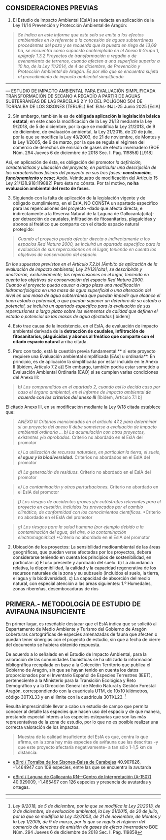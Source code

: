 ## CONSIDERACIONES PREVIAS
1. El Estudio de Impacto Ambiental [EsIA] se redacta en aplicación de la Ley 11/14 Prevención y Protección Ambiental de Aragón:

>*Se indica en este informe que este solo se emite a los efectos ambientales en lo referente a la concesión de aguas subterráneas procedentes del pozo y se recuerda que la puesta en riego de 13,69 ha, se encuentra como supuesto contemplado en el Anexo II Grupo 1, epígrafe 1.3.2 Proyectos de transformación a regadío o de avenamiento de terrenos, cuando afecten a una superficie superior a 10 ha, de la Ley 11/2014, de 4 de diciembre, de Prevención y Protección Ambiental de Aragón. Es por ello que se encuentra sujeta al procedimiento de impacto ambiental simplificado* 
----
— ESTUDIO DE IMPACTO AMBIENTAL PARA EVALUACIÓN SIMPLIFICADA TRANSFORMACIÓN DE SECANO A REGADÍO A PARTIR DE AGUAS SUBTERRÁNEAS DE LAS PARCELAS 2 Y 10 DEL POLÍGONO 504 DE TORRALBA DE LOS SISONES (TERUEL) Ref. EIAs-INJL-25 Junio 2025 [EsIA]

2. Sin embargo, también le es de **obligada aplicación la legislación básica estatal**; en este caso la modificación de la Ley 21/13 mediante la Ley 9/2018, de 5 de diciembre, por la que se modifica la Ley 21/2013, de 9 de diciembre, de evaluación ambiental, la Ley 21/2015, de 20 de julio, por la que se modifica la Ley 43/2003, de 21 de noviembre, de Montes y la Ley 1/2005, de 9 de marzo, por la que se regula el régimen del comercio de derechos de emisión de gases de efecto invernadero (BOE Núm. 294 Jueves 6 de diciembre de 2018 Sec. I. Pág. 119858) [L918]

Así, en aplicación de ésta, es obligación del promotor *la definición, características y ubicación del proyecto, en particular una descripción de las características físicas del proyecto en sus tres fases: **construcción, funcionamiento y cese;*** Apdo. Veinticuatro de modificación del Artículo 15 Ley 21/13[L918:119882] Pero ésta no cónsta. Por tal motivo, **no ha evaluación ambiental del resto de fases**.

3. Siguiendo con la falta de aplicación de la legislación vigente y de obligado cumplimiento, en el  EsIA, NO CONSTA un apartado específico para las repercusiones del proyecto -dado que afecta directa, e indirectamente a la Reserva Natural de la Laguna de Gallocanta[cita]- por detracción de caudales, infiltración de fitosanitarios, plaguicidas y abonos al freático que comparte con el citado espacio natural protegido:

>*Cuando el proyecto pueda afectar directa o indirectamente a los espacios Red Natura 2000, se incluirá un apartado específico para la evaluación de sus repercusiones en el lugar, teniendo en cuenta los objetivos de conservación del espacio.*

*En los supuestos previstos en el  Artículo 7.2.b) [Ámbito de aplicación de la evaluación de impacto ambiental, Ley 21/13][cita], se describirán y analizarán, exclusivamente, las repercusiones en el lugar, teniendo en cuenta los objetivos de conservación del espacio Red Natura 2000. Cuando el proyecto pueda causar a largo plazo una modificación hidromorfológica en una masa de agua superficial o una alteración del nivel en una masa de agua subterránea que puedan impedir que alcance el buen estado o potencial, o que puedan suponer un deterioro de su estado o potencial, se incluirá un apartado específico para la evaluación de sus repercusiones a largo plazo sobre los elementos de calidad que definen el estado o potencial de las masas de agua afectadas* [ibidem]

4. Esto trae causa de la inexistencia, en el EsIA, de evaluación de impacto ambiental derivada de la **detracción de caudales, infiltración de fitosanitarios, plaguicidas y abonos al freático que comparte con el citado espacio natural** arriba citada.

5. Pero con todo, está la cuestión previa fundamental:** si este proyecto requiere una Evaluación ambiental simplificada [EAs] u ordinaria**. En principio, es de aplicación la simplificada por estar incluido en le Anexo II [ibidem, Artículo 7.2 a)] Sin embargo, también podría estar sometido a Evaluación Ambiental Ordinaria [EAO] si se cumplen varias condiciones del Anexo III:

>*b) Los comprendidos en el apartado 2, cuando así lo decida caso por caso el órgano ambiental, en el informe de impacto ambiental **de acuerdo con los criterios del anexo III*** 
[Ibidem, Artículo 7.1 b]

El citado Anexo III, en su modificación mediante la Ley 9/18 citada establece que:

>*ANEXO III*
>*Criterios mencionados en el artículo 47.2 para determinar si un proyecto del*
>*anexo II debe someterse a evaluación de impacto ambiental ordinaria*
...
>*b) La acumulación con otros proyectos, existentes y/o aprobados.* 
Criterio no abordado en el EsIA del promotor

>*c) La utilización de recursos naturales, en particular la tierra, el suelo, **el agua y la biodiversidad.*** 
Criterios no abordados en el EsIA del promotor

>*d) La generación de residuos.*
Criterio no abordado en el EsIA del promotor

>*e) La contaminación y otras perturbaciones.*
Criterio no abordado en el EsIA del promotor

>*f) Los riesgos de accidentes graves y/o catástrofes relevantes para el proyecto en cuestión, incluidos los provocados por el cambio climático, de conformidad con los conocimientos científicos.*
*Criterio no abordado en el EsIA del promotor

>*g) Los riesgos para la salud humana (por ejemplo debido a la contaminación del agua, del aire, o la contaminación electromagnética)*
*Criterio no abordado en el EsIA del promotor

2. Ubicación de los proyectos: La sensibilidad medioambiental de las áreas
geográficas, que puedan verse afectadas por los proyectos, deberá considerarse
teniendo en cuenta los principios de sostenibilidad, en particular:
a) El uso presente y aprobado del suelo.
b) La abundancia relativa, la disponibilidad, la calidad y la capacidad
regenerativa de los recursos naturales de la zona y su subsuelo (incluidos el suelo,
la tierra, el agua y la biodiversidad).
c) La capacidad de absorción del medio natural, con especial atención a las
áreas siguientes:
1.º Humedales, zonas ribereñas, desembocaduras de ríos









## PRIMERA.- METODOLOGÍA DE ESTUDIO DE AVIFAUNA INSUFICIENTE
En primer lugar, es reseñable destacar que el EsIA indica que se solicitó al Departamento de Medio Ambiente y Turismo del Gobierno de Aragón coberturas cartográficas de especies amenazadas de fauna que afecten o puedan tener sinergias con el proyecto de estudio, sin que a fecha de cierre del documento se hubiera obtenido respuesta.

De acuerdo a lo señalado en el Estudio de Impacto Ambiental, para la valoración de las comunidades faunísticas se ha utilizado la información bibliográfica recopilada en base a la Colección Territorio que publica el Gobierno de Aragón, sin que se hayan tenido en cuenta los datos proporcionados por el Inventario Español de Especies Terrestres (IEET), perteneciente a la Ministerio para la Transición Ecológica y Reto Demográfico y a la Dirección General de Medio Natural y Gestión Forestal Aragón, correspondiendo con la cuadrícula UTM, de 10x10 kilómetros, código 30TXL33 y en el límite con la cuadrícula 30TXL23.
[^1] 

Resulta imprescindible llevar a cabo un estudio de campo que permita conocer al detalle las especies que hacen uso del espacio y de qué manera, prestando especial interés a las especies esteparias que son las más representativas de la zona de estudio, por lo que no es posible realizar una correcta valoración de los impactos. 

>Muestra de la calidad insuficiente del EsIA es que, contra lo que afirma, en la zona hay más especies de avifauna que las descritas -y que este proyecto afectaría negativamente- a tan sólo 1-1,5 km de distancia:

- [eBird / Torralba de los Sisones-Balsa de Carabejas](https://ebird.org/hotspot/L5567294/bird-list)
40.907626, -1.464947 con 109 especies, entre las que se encuentra la avutarda

- [eBird / Laguna de Gallocanta RN--Centro de Interpretación (A-1507)](https://ebird.org/hotspot/L5430873/bird-list) 40.929009, -1.465497 con 126 especies y presencia de avutardas y ortegas.





----
[^1]: *Ley 9/2018, de 5 de diciembre, por la que se modifica la Ley 21/2013, de 9 de diciembre, de evaluación ambiental, la Ley 21/2015, de 20 de julio, por la que se modifica la Ley 43/2003, de 21 de noviembre, de Montes y la Ley 1/2005, de 9 de marzo, por la que se regula el régimen del comercio de derechos de emisión de gases de efecto invernadero* BOE Núm. 294 Jueves 6 de diciembre de 2018 Sec. I. Pág. 119858